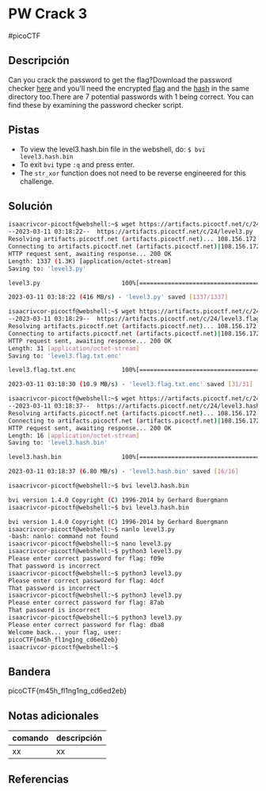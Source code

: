 # PW Crack 3
#picoCTF 
## Descripción
Can you crack the password to get the flag?Download the password checker [here](https://artifacts.picoctf.net/c/24/level3.py) and you'll need the encrypted [flag](https://artifacts.picoctf.net/c/24/level3.flag.txt.enc) and the [hash](https://artifacts.picoctf.net/c/24/level3.hash.bin) in the same directory too.There are 7 potential passwords with 1 being correct. You can find these by examining the password checker script.

## Pistas 
+ To view the level3.hash.bin file in the webshell, do: `$ bvi level3.hash.bin`
+ To exit `bvi` type `:q` and press enter.
+ The `str_xor` function does not need to be reverse engineered for this challenge.

## Solución
```bash 
isaacrivcor-picoctf@webshell:~$ wget https://artifacts.picoctf.net/c/24/level3.py
--2023-03-11 03:18:22--  https://artifacts.picoctf.net/c/24/level3.py
Resolving artifacts.picoctf.net (artifacts.picoctf.net)... 108.156.172.74, 108.156.172.42, 108.156.172.6, ...
Connecting to artifacts.picoctf.net (artifacts.picoctf.net)|108.156.172.74|:443... connected.
HTTP request sent, awaiting response... 200 OK
Length: 1337 (1.3K) [application/octet-stream]
Saving to: 'level3.py'

level3.py                       100%[======================================================>]   1.31K  --.-KB/s    in 0s      

2023-03-11 03:18:22 (416 MB/s) - 'level3.py' saved [1337/1337]

isaacrivcor-picoctf@webshell:~$ wget https://artifacts.picoctf.net/c/24/level3.flag.txt.enc
--2023-03-11 03:18:29--  https://artifacts.picoctf.net/c/24/level3.flag.txt.enc
Resolving artifacts.picoctf.net (artifacts.picoctf.net)... 108.156.172.42, 108.156.172.120, 108.156.172.6, ...
Connecting to artifacts.picoctf.net (artifacts.picoctf.net)|108.156.172.42|:443... connected.
HTTP request sent, awaiting response... 200 OK
Length: 31 [application/octet-stream]
Saving to: 'level3.flag.txt.enc'

level3.flag.txt.enc             100%[======================================================>]      31  --.-KB/s    in 0s      

2023-03-11 03:18:30 (10.9 MB/s) - 'level3.flag.txt.enc' saved [31/31]

isaacrivcor-picoctf@webshell:~$ wget https://artifacts.picoctf.net/c/24/level3.hash.bin
--2023-03-11 03:18:37--  https://artifacts.picoctf.net/c/24/level3.hash.bin
Resolving artifacts.picoctf.net (artifacts.picoctf.net)... 108.156.172.74, 108.156.172.42, 108.156.172.6, ...
Connecting to artifacts.picoctf.net (artifacts.picoctf.net)|108.156.172.74|:443... connected.
HTTP request sent, awaiting response... 200 OK
Length: 16 [application/octet-stream]
Saving to: 'level3.hash.bin'

level3.hash.bin                 100%[======================================================>]      16  --.-KB/s    in 0s      

2023-03-11 03:18:37 (6.80 MB/s) - 'level3.hash.bin' saved [16/16]

isaacrivcor-picoctf@webshell:~$ bvi level3.hash.bin

bvi version 1.4.0 Copyright (C) 1996-2014 by Gerhard Buergmann
isaacrivcor-picoctf@webshell:~$ bvi level3.hash.bin

bvi version 1.4.0 Copyright (C) 1996-2014 by Gerhard Buergmann
isaacrivcor-picoctf@webshell:~$ nanlo level3.py
-bash: nanlo: command not found
isaacrivcor-picoctf@webshell:~$ nano level3.py
isaacrivcor-picoctf@webshell:~$ python3 level3.py
Please enter correct password for flag: f09e
That password is incorrect
isaacrivcor-picoctf@webshell:~$ python3 level3.py
Please enter correct password for flag: 4dcf
That password is incorrect
isaacrivcor-picoctf@webshell:~$ python3 level3.py
Please enter correct password for flag: 87ab
That password is incorrect
isaacrivcor-picoctf@webshell:~$ python3 level3.py
Please enter correct password for flag: dba8
Welcome back... your flag, user:
picoCTF{m45h_fl1ng1ng_cd6ed2eb}
isaacrivcor-picoctf@webshell:~$ 
```
## Bandera
picoCTF{m45h_fl1ng1ng_cd6ed2eb}

## Notas adicionales
| comando | descripción |
|------------|---------------|
| xx | xx |

## Referencias
